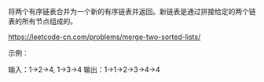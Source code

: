 将两个有序链表合并为一个新的有序链表并返回。新链表是通过拼接给定的两个链表的所有节点组成的。 

https://leetcode-cn.com/problems/merge-two-sorted-lists/

示例：

输入：1->2->4, 1->3->4
输出：1->1->2->3->4->4
